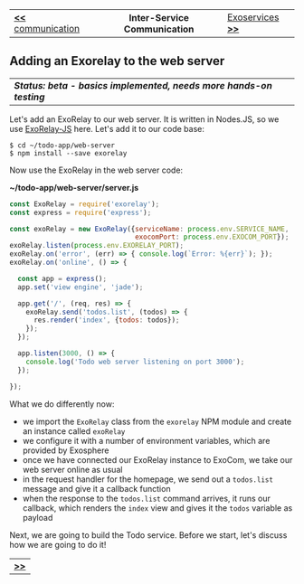 <table>
  <tr>
    <td><a href="06_communication.md"><b>&lt;&lt;</b> communication</a></td>
    <th>Inter-Service Communication</th>
    <td><a href="08_exoservice.md">Exoservices <b>&gt;&gt;</b></a></td>
  </tr>
</table>


## Adding an Exorelay to the web server

<table>
  <tr>
    <td>
      <b><i>
      Status: beta - basics implemented, needs more hands-on testing
      </i></b>
    </td>
  </tr>
</table>

Let's add an ExoRelay to our web server.
It is written in Nodes.JS,
so we use [ExoRelay-JS](https://github.com/originate/exorelay-js) here.
Let's add it to our code base:

```
$ cd ~/todo-app/web-server
$ npm install --save exorelay
```

Now use the ExoRelay in the web server code:

__~/todo-app/web-server/server.js__

```javascript
const ExoRelay = require('exorelay');
const express = require('express');

const exoRelay = new ExoRelay({serviceName: process.env.SERVICE_NAME,
                               exocomPort: process.env.EXOCOM_PORT});
exoRelay.listen(process.env.EXORELAY_PORT);
exoRelay.on('error', (err) => { console.log(`Error: %{err}`); });
exoRelay.on('online', () => {

  const app = express();
  app.set('view engine', 'jade');

  app.get('/', (req, res) => {
    exoRelay.send('todos.list', (todos) => {
      res.render('index', {todos: todos});
    });
  });

  app.listen(3000, () => {
    console.log('Todo web server listening on port 3000');
  });

});
```

What we do differently now:
* we import the `ExoRelay` class from the `exorelay` NPM module
  and create an instance called `exoRelay`
* we configure it with a number of environment variables,
  which are provided by Exosphere
* once we have connected our ExoRelay instance to ExoCom,
  we take our web server online as usual
* in the request handler for the homepage,
  we send out a `todos.list` message
  and give it a callback function
* when the response to the `todos.list` command arrives,
  it runs our callback,
  which renders the `index` view and gives it the `todos` variable as payload


Next, we are going to build the Todo service.
Before we start,
let's discuss how we are going to do it!

<table>
  <tr>
    <td><a href="08_exoservice.md"><b>&gt;&gt;</b></a></td>
  </tr>
</table>
